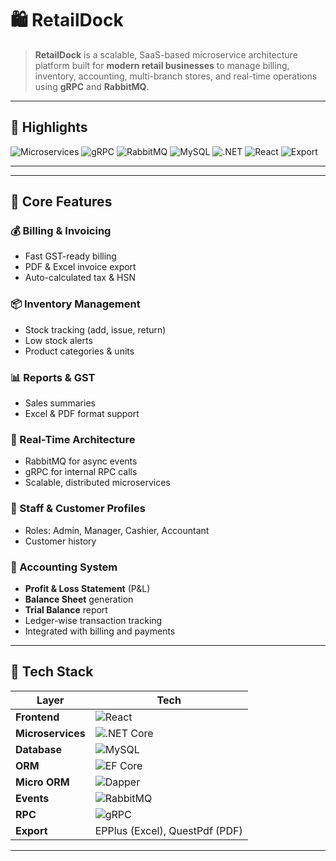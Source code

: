 # 🛍️ RetailDock

> **RetailDock** is a scalable, SaaS-based microservice architecture platform built for **modern retail businesses** to manage billing, inventory, accounting, multi-branch stores, and real-time operations using **gRPC** and **RabbitMQ**.

---

## 📌 Highlights

![Microservices](https://img.shields.io/badge/Microservices-Enabled-blue?style=flat-square)
![gRPC](https://img.shields.io/badge/gRPC-Communication-green?style=flat-square)
![RabbitMQ](https://img.shields.io/badge/Event--Driven-RabbitMQ-orange?style=flat-square)
![MySQL](https://img.shields.io/badge/Database-MySQL-00618A?style=flat-square&logo=mysql&logoColor=white)
![.NET](https://img.shields.io/badge/Backend-.NET%208-512BD4?style=flat-square&logo=dotnet)
![React](https://img.shields.io/badge/Frontend-React.js-61DAFB?style=flat-square&logo=react)
![Export](https://img.shields.io/badge/Export-PDF/Excel-yellow?style=flat-square)

---

---

## 🚀 Core Features

### 💰 Billing & Invoicing
- Fast GST-ready billing  
- PDF & Excel invoice export  
- Auto-calculated tax & HSN  

### 📦 Inventory Management
- Stock tracking (add, issue, return)  
- Low stock alerts  
- Product categories & units  

### 📊 Reports & GST
- Sales summaries  
- Excel & PDF format support  

### 📡 Real-Time Architecture
- RabbitMQ for async events  
- gRPC for internal RPC calls  
- Scalable, distributed microservices  

### 👥 Staff & Customer Profiles
- Roles: Admin, Manager, Cashier, Accountant 
- Customer history

### 🧾 Accounting System
- **Profit & Loss Statement** (P&L)  
- **Balance Sheet** generation  
- **Trial Balance** report  
- Ledger-wise transaction tracking  
- Integrated with billing and payments  

---

## 🔧 Tech Stack

| Layer             | Tech                              |
|------------------|------------------------------------|
| **Frontend**      | ![React](https://img.shields.io/badge/-React-61DAFB?logo=react&style=flat-square) |
| **Microservices** | ![.NET Core](https://img.shields.io/badge/-ASP.NET%20Core-512BD4?logo=dotnet&style=flat-square) |
| **Database**      | ![MySQL](https://img.shields.io/badge/-MySQL-00618A?logo=mysql&style=flat-square) |
| **ORM**      |![EF Core](https://img.shields.io/badge/-EF%20Core-512BD4?logo=dotnet&style=flat-square) | Entity Framework Core |
| **Micro ORM**      |![Dapper](https://img.shields.io/badge/-Dapper-007ACC?logo=dotnet&style=flat-square) | Dapper Micro ORM |
| **Events**        | ![RabbitMQ](https://img.shields.io/badge/-RabbitMQ-FF6600?logo=rabbitmq&style=flat-square) |
| **RPC**           | ![gRPC](https://img.shields.io/badge/-gRPC-0091EA?logo=grpc&style=flat-square) |
| **Export**        | EPPlus (Excel), QuestPdf (PDF)  |


---





